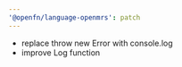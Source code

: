 ```yaml
---
'@openfn/language-openmrs': patch
---
```


- replace throw new Error with console.log
- improve Log function
